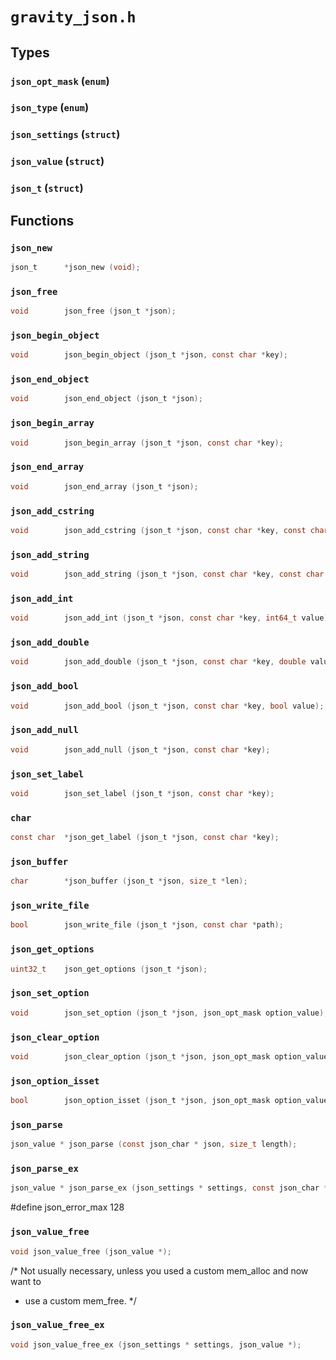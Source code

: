 # `gravity_json.h`


## Types

### `json_opt_mask` (`enum`)

### `json_type` (`enum`)

### `json_settings` (`struct`)

### `json_value` (`struct`)

### `json_t` (`struct`)

## Functions

### `json_new`
```c
json_t      *json_new (void);
```
### `json_free`
```c
void        json_free (json_t *json);
```

### `json_begin_object`
```c
void        json_begin_object (json_t *json, const char *key);
```
### `json_end_object`
```c
void        json_end_object (json_t *json);
```
### `json_begin_array`
```c
void        json_begin_array (json_t *json, const char *key);
```
### `json_end_array`
```c
void        json_end_array (json_t *json);
```
### `json_add_cstring`
```c
void        json_add_cstring (json_t *json, const char *key, const char *value);
```
### `json_add_string`
```c
void        json_add_string (json_t *json, const char *key, const char *value, size_t len);
```
### `json_add_int`
```c
void        json_add_int (json_t *json, const char *key, int64_t value);
```
### `json_add_double`
```c
void        json_add_double (json_t *json, const char *key, double value);
```
### `json_add_bool`
```c
void        json_add_bool (json_t *json, const char *key, bool value);
```
### `json_add_null`
```c
void        json_add_null (json_t *json, const char *key);
```
### `json_set_label`
```c
void        json_set_label (json_t *json, const char *key);
```
### `char`
```c
const char  *json_get_label (json_t *json, const char *key);
```

### `json_buffer`
```c
char        *json_buffer (json_t *json, size_t *len);
```
### `json_write_file`
```c
bool        json_write_file (json_t *json, const char *path);
```

### `json_get_options`
```c
uint32_t    json_get_options (json_t *json);
```
### `json_set_option`
```c
void        json_set_option (json_t *json, json_opt_mask option_value);
```
### `json_clear_option`
```c
void        json_clear_option (json_t *json, json_opt_mask option_value);
```
### `json_option_isset`
```c
bool        json_option_isset (json_t *json, json_opt_mask option_value);
```


### `json_parse`
```c
json_value * json_parse (const json_char * json, size_t length);
```

### `json_parse_ex`
```c
json_value * json_parse_ex (json_settings * settings, const json_char * json, size_t length, char * error);
```
#define json_error_max 128

### `json_value_free`
```c
void json_value_free (json_value *);
```


/* Not usually necessary, unless you used a custom mem_alloc and now want to
 * use a custom mem_free.
 */
### `json_value_free_ex`
```c
void json_value_free_ex (json_settings * settings, json_value *);
```